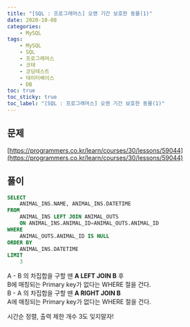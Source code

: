 ```yaml
---
title: "[SQL : 프로그래머스] 오랜 기간 보호한 동물(1)"
date: 2020-10-08
categories:
    - MySQL
tags:
    - MySQL
    - SQL
    - 프로그래머스
    - 코테
    - 코딩테스트
    - 데이터베이스
    - DB
toc: true
toc_sticky: true
toc_label: "[SQL : 프로그래머스] 오랜 기간 보호한 동물(1)"
---
```

## 문제
[https://programmers.co.kr/learn/courses/30/lessons/59044](https://programmers.co.kr/learn/courses/30/lessons/59044)
## 풀이
```sql
SELECT
    ANIMAL_INS.NAME, ANIMAL_INS.DATETIME
FROM
    ANIMAL_INS LEFT JOIN ANIMAL_OUTS
    ON ANIMAL_INS.ANIMAL_ID=ANIMAL_OUTS.ANIMAL_ID
WHERE
    ANIMAL_OUTS.ANIMAL_ID IS NULL
ORDER BY
    ANIMAL_INS.DATETIME
LIMIT
    3
```
  
  
A - B 의 차집합을 구할 땐 **A LEFT JOIN B** 후  
B에 매칭되는 Primary key가 없다는 WHERE 절을 건다.  
B - A 의 차집합을 구할 땐 **A RIGHT JOIN B**  
A에 매칭되는 Primary key가 없다는 WHERE 절을 건다.  
  
시간순 정렬, 출력 제한 개수 3도 잊지말자!